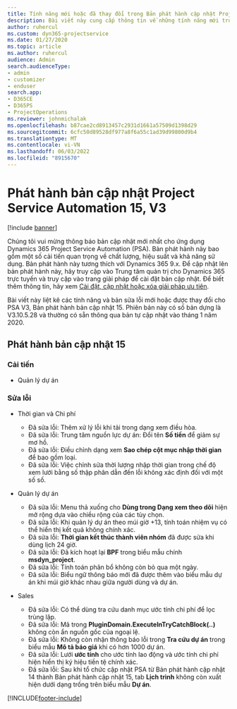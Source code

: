 ```yaml
---
title: Tính năng mới hoặc đã thay đổi trong Bản phát hành cập nhật Project Service Automation 15, V3
description: Bài viết này cung cấp thông tin về những tính năng mới trong Bản phát hành cập nhật tự động hóa dịch vụ dự án 15, V3.
author: ruhercul
ms.custom: dyn365-projectservice
ms.date: 01/27/2020
ms.topic: article
ms.author: ruhercul
audience: Admin
search.audienceType:
- admin
- customizer
- enduser
search.app:
- D365CE
- D365PS
- ProjectOperations
ms.reviewer: johnmichalak
ms.openlocfilehash: b87cae2cd8913457c2931d1661a57509d1398d29
ms.sourcegitcommit: 6cfc50d89528df977a8f6a55c1ad39d99800d9b4
ms.translationtype: MT
ms.contentlocale: vi-VN
ms.lasthandoff: 06/03/2022
ms.locfileid: "8915670"
---
```

# <a name="project-service-automation-update-release-15-v3"></a>Phát hành bản cập nhật Project Service Automation 15, V3

[!include [banner](../includes/psa-now-project-operations.md)]

Chúng tôi vui mừng thông báo bản cập nhật mới nhất cho ứng dụng Dynamics 365 Project Service Automation (PSA). Bản phát hành này bao gồm một số cải tiến quan trọng về chất lượng, hiệu suất và khả năng sử dụng. Bản phát hành này tương thích với Dynamics 365 9.x. Để cập nhật lên bản phát hành này, hãy truy cập vào Trung tâm quản trị cho Dynamics 365 trực tuyến và truy cập vào trang giải pháp để cài đặt bản cập nhật. Để biết thêm thông tin, hãy xem [Cài đặt, cập nhật hoặc xóa giải pháp ưu tiên](/power-platform/admin/install-remove-preferred-solution).

Bài viết này liệt kê các tính năng và bản sửa lỗi mới hoặc được thay đổi cho PSA V3, Bản phát hành bản cập nhật 15. Phiên bản này có số bản dựng là V3.10.5.28 và thường có sẵn thông qua bản tự cập nhật vào tháng 1 năm 2020.

## <a name="update-release-15"></a>Phát hành bản cập nhật 15 

### <a name="enhancements"></a>Cải tiến

- Quản lý dự án

### <a name="bug-fixes"></a>Sửa lỗi

- Thời gian và Chi phí

  - Đã sửa lỗi: Thêm xử lý lỗi khi tải trong dạng xem điều hòa.
  - Đã sửa lỗi: Trung tâm nguồn lực dự án: Đổi tên **Số tiền** để giảm sự mơ hồ.
  - Đã sửa lỗi: Điều chỉnh dạng xem **Sao chép cột mục nhập thời gian** để bao gồm loại.
  - Đã sửa lỗi: Việc chỉnh sửa thời lượng nhập thời gian trong chế độ xem lưới bằng số thập phân dẫn đến lỗi không xác định đối với một số số.

- Quản lý dự án

  - Đã sửa lỗi: Menu thả xuống cho **Dùng trong Dạng xem theo dõi** hiện mở rộng dựa vào chiều rộng của các tùy chọn.
  - Đã sửa lỗi: Khi quản lý dự án theo múi giờ +13, tính toán nhiệm vụ có thể hiển thị kết quả không chính xác.
  - Đã sửa lỗi: **Thời gian kết thúc thành viên nhóm** đã được sửa khi dùng lịch 24 giờ.
  - Đã sửa lỗi: Đã kích hoạt lại **BPF** trong biểu mẫu chính **msdyn_project**.
  - Đã sửa lỗi: Tính toán phân bổ không còn bỏ qua một ngày.
  - Đã sửa lỗi: Biểu ngữ thông báo mới đã được thêm vào biểu mẫu dự án khi múi giờ khác nhau giữa người dùng và dự án.

- Sales

  - Đã sửa lỗi: Có thể dùng tra cứu danh mục ước tính chi phí để lọc trùng lặp.
  - Đã sửa lỗi: Mã trong **PluginDomain.ExecuteInTryCatchBlock(..)** không còn ẩn nguồn gốc của ngoại lệ.
  - Đã sửa lỗi: Không còn nhận thông báo lỗi trong **Tra cứu dự án** trong biểu mẫu **Mô tả báo giá** khi có hơn 1000 dự án.
  - Đã sửa lỗi: Lưới **ước tính** cho ước tính lao động và ước tính chi phí hiện hiển thị ký hiệu tiền tệ chính xác.
  - Đã sửa lỗi: Sau khi tổ chức cập nhật PSA từ Bản phát hành cập nhật 14 thành Bản phát hành cập nhật 15, tab **Lịch trình** không còn xuất hiện dưới dạng trống trên biểu mẫu **Dự án**.


[!INCLUDE[footer-include](../includes/footer-banner.md)]
